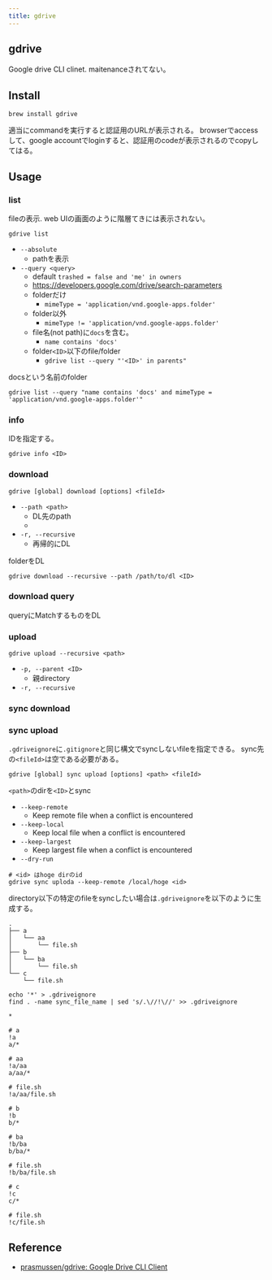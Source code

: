 ```yaml
---
title: gdrive
---
```


## gdrive
Google drive CLI clinet.
maitenanceされてない。

## Install

```
brew install gdrive
```

適当にcommandを実行すると認証用のURLが表示される。
browserでaccessして、google accountでloginすると、認証用のcodeが表示されるのでcopyしてはる。


## Usage

### list
fileの表示.
web UIの画面のように階層てきには表示されない。

```
gdrive list
```

* `--absolute`
    * pathを表示
* `--query <query>`
    * default `trashed = false and 'me' in owners`
    * https://developers.google.com/drive/search-parameters
    * folderだけ
        * `mimeType = 'application/vnd.google-apps.folder'`
    * folder以外
        * `mimeType != 'application/vnd.google-apps.folder'`
    * file名(not path)に`docs`を含む。
        * `name contains 'docs'`
    * folder`<ID>`以下のfile/folder
        * `gdrive list --query "'<ID>' in parents"`

docsという名前のfolder

```
gdrive list --query "name contains 'docs' and mimeType = 'application/vnd.google-apps.folder'"
```

### info
IDを指定する。

```
gdrive info <ID>
```

### download

```
gdrive [global] download [options] <fileId>
```

* `--path <path> `
    * DL先のpath
    * 
* `-r, --recursive`
    * 再帰的にDL

folderをDL

```
gdrive download --recursive --path /path/to/dl <ID>
```

### download query
queryにMatchするものをDL


### upload

```
gdrive upload --recursive <path>
```

* `-p, --parent <ID>`
    * 親directory
* `-r, --recursive `

### sync download


### sync upload
`.gdriveignore`に`.gitignore`と同じ構文でsyncしないfileを指定できる。
sync先の`<fileId>`は空である必要がある。

```
gdrive [global] sync upload [options] <path> <fileId>
```

`<path>`のdirを`<ID>`とsync

* `--keep-remote`
    * Keep remote file when a conflict is encountered
* `--keep-local`
    * Keep local file when a conflict is encountered
* `--keep-largest`
    * Keep largest file when a conflict is encountered
* `--dry-run`


```
# <id> はhoge dirのid
gdrive sync uploda --keep-remote /local/hoge <id>
```

directory以下の特定のfileをsyncしたい場合は`.gdriveignore`を以下のように生成する。

```
.
├── a
│   └── aa
│       └── file.sh
├── b
│   └── ba
│       └── file.sh
└── c
    └── file.sh
```

```
echo '*' > .gdriveignore
find . -name sync_file_name | sed 's/.\//!\//' >> .gdriveignore
```

```.giginore
*

# a
!a
a/*

# aa
!a/aa
a/aa/*

# file.sh
!a/aa/file.sh

# b
!b
b/*

# ba
!b/ba
b/ba/*

# file.sh
!b/ba/file.sh

# c
!c
c/*

# file.sh
!c/file.sh
```


## Reference
* [prasmussen/gdrive: Google Drive CLI Client](https://github.com/prasmussen/gdrive)
